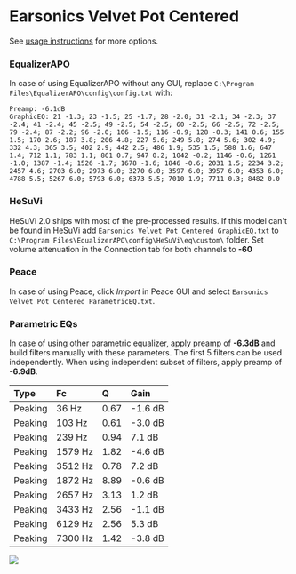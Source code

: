 # Earsonics Velvet Pot Centered
See [usage instructions](https://github.com/jaakkopasanen/AutoEq#usage) for more options.

### EqualizerAPO
In case of using EqualizerAPO without any GUI, replace `C:\Program Files\EqualizerAPO\config\config.txt`
with:
```
Preamp: -6.1dB
GraphicEQ: 21 -1.3; 23 -1.5; 25 -1.7; 28 -2.0; 31 -2.1; 34 -2.3; 37 -2.4; 41 -2.4; 45 -2.5; 49 -2.5; 54 -2.5; 60 -2.5; 66 -2.5; 72 -2.5; 79 -2.4; 87 -2.2; 96 -2.0; 106 -1.5; 116 -0.9; 128 -0.3; 141 0.6; 155 1.5; 170 2.6; 187 3.8; 206 4.8; 227 5.6; 249 5.8; 274 5.6; 302 4.9; 332 4.3; 365 3.5; 402 2.9; 442 2.5; 486 1.9; 535 1.5; 588 1.6; 647 1.4; 712 1.1; 783 1.1; 861 0.7; 947 0.2; 1042 -0.2; 1146 -0.6; 1261 -1.0; 1387 -1.4; 1526 -1.7; 1678 -1.6; 1846 -0.6; 2031 1.5; 2234 3.2; 2457 4.6; 2703 6.0; 2973 6.0; 3270 6.0; 3597 6.0; 3957 6.0; 4353 6.0; 4788 5.5; 5267 6.0; 5793 6.0; 6373 5.5; 7010 1.9; 7711 0.3; 8482 0.0
```

### HeSuVi
HeSuVi 2.0 ships with most of the pre-processed results. If this model can't be found in HeSuVi add
`Earsonics Velvet Pot Centered GraphicEQ.txt` to `C:\Program Files\EqualizerAPO\config\HeSuVi\eq\custom\` folder.
Set volume attenuation in the Connection tab for both channels to **-60**

### Peace
In case of using Peace, click *Import* in Peace GUI and select `Earsonics Velvet Pot Centered ParametricEQ.txt`.

### Parametric EQs
In case of using other parametric equalizer, apply preamp of **-6.3dB** and build filters manually
with these parameters. The first 5 filters can be used independently.
When using independent subset of filters, apply preamp of **-6.9dB**.

| Type    | Fc      |    Q | Gain    |
|:--------|:--------|:-----|:--------|
| Peaking | 36 Hz   | 0.67 | -1.6 dB |
| Peaking | 103 Hz  | 0.61 | -3.0 dB |
| Peaking | 239 Hz  | 0.94 | 7.1 dB  |
| Peaking | 1579 Hz | 1.82 | -4.6 dB |
| Peaking | 3512 Hz | 0.78 | 7.2 dB  |
| Peaking | 1872 Hz | 8.89 | -0.6 dB |
| Peaking | 2657 Hz | 3.13 | 1.2 dB  |
| Peaking | 3433 Hz | 2.56 | -1.1 dB |
| Peaking | 6129 Hz | 2.56 | 5.3 dB  |
| Peaking | 7300 Hz | 1.42 | -3.8 dB |

![](https://raw.githubusercontent.com/jaakkopasanen/AutoEq/master/results/innerfidelity/sbaf-serious/Earsonics%20Velvet%20Pot%20Centered/Earsonics%20Velvet%20Pot%20Centered.png)